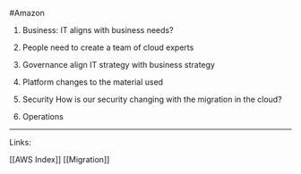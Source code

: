 #Amazon 


1. Business:
	 IT aligns with business needs?

2. People
    need to create a team of cloud experts 

3. Governance
    align IT strategy with business strategy

4. Platform
    changes to the material used 

5. Security
    How is our security changing with the migration in the cloud? 

6. Operations
    



---
Links:

[[AWS Index]]
[[Migration]]